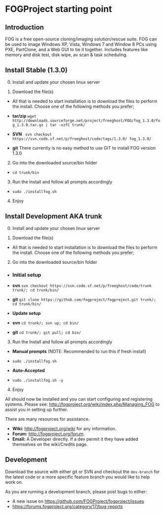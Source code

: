 # FOGProject starting point

## Introduction

 FOG is a free open-source cloning/imaging solution/rescue suite. FOG can be used to image Windows XP, Vista, Windows 7 and Window 8 PCs using PXE, PartClone, and a Web GUI to tie it together. Includes features like memory and disk test, disk wipe, av scan & task scheduling.

## Install Stable (1.3.0)

0. Install and update your chosen linux server

1. Download the file(s)

 - All that is needed to start installation is to download the files to perform the install. Choose one of the following methods you prefer;

 - **tar/zip** `wget http://downloads.sourceforge.net/project/freeghost/FOG/fog_1.3.0/fog_1.3.0.tar.gz | tar -xzfC trunk/`
 - **SVN** ` svn checkout https://svn.code.sf.net/p/freeghost/code/tags/1.3.0/ fog_1.3.0/`
 - **git** There currently is no easy method to use GIT to install FOG version 1.3.0

2. Go into the downloaded source/bin folder

 - `cd trunk/bin`

3. Run the Install and follow all prompts accordingly

 - `sudo ./installfog.sh`

4. Enjoy

## Install Development AKA trunk

0. Install and update your chosen linux server


1. Download the file(s)

 - All that is needed to start installation is to download the files to perform the install. Choose one of the following methods you prefer;

2. Go into the downloaded source/bin folder

 - ### Initial setup

 - **svn** `svn checkout https://svn.code.sf.net/p/freeghost/code/trunk trunk/; cd trunk/bin/`
 - **git** `git clone https://github.com/fogproject/fogproject.git trunk/; cd trunk/bin/`

 - **Update setup**

 - **svn** `cd trunk/; svn up; cd bin/`
 - **git** `cd trunk/; git pull; cd bin/`

3. Run the Install and follow all prompts accordingly

 - **Manual prompts** (NOTE: Recommended to run this if fresh install)

 - `sudo ./installfog.sh`

 - **Auto-Accepted**

 - `sudo ./installfog.sh -y`

4. Enjoy

All should now be installed and you can start configuring and registering systems. Please see: http://fogproject.org/wiki/index.php/Managing_FOG to assist you in setting up further.

There are many resources for assistance.
 - **Wiki:** http://fogproject.org/wiki for any information.
 - **Forum:** http://fogproject.org/forum.
 - **Email:** A Developer directly. If a dev permit it they have added themselves on the wiki/Credits page.

## Development

 Download the source with either git or SVN and checkout the `dev-branch` for the latest code or a more specific feature branch you would like to help work on.

 As you are running a development branch, please post bugs to either:

 - A new issue on https://github.com/FOGProject/fogproject/issues
 - https://forums.fogproject.org/category/17/bug-reports
